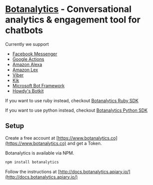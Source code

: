 # [Botanalytics](https://botanalytics.co) - Conversational analytics & engagement tool for chatbots

Currently we support


* [Facebook Messenger](http://docs.botanalytics.apiary.io/)
* [Google Actions](http://docs.botanalytics.apiary.io/)
* [Amazon Alexa](http://docs.botanalytics.apiary.io/)
* [Amazon Lex](http://docs.botanalytics.apiary.io/)
* [Viber](http://docs.botanalytics.apiary.io/)
* [Kik](http://docs.botanalytics.apiary.io/)
* [Microsoft Bot Framework](http://docs.botanalytics.apiary.io/)
* [Howdy's Botkit](http://docs.botanalytics.apiary.io/)

If you want to use ruby instead, checkout [Botanalytics Ruby SDK](https://github.com/Botanalyticsco/botanalytics-ruby)

If you want to use python instead, checkout [Botanalytics Python SDK](https://github.com/Botanalyticsco/botanalytics-python)

## Setup

Create a free account at [https://www.botanalytics.co](https://www.botanalytics.co) and get a Token.

Botanalytics is available via NPM.

```bash
npm install botanalytics
```

Follow the instructions at [http://docs.botanalytics.apiary.io/](http://docs.botanalytics.apiary.io/)
